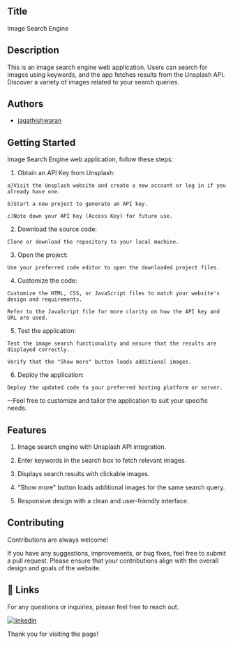 
## Title

Image Search Engine


## Description 

This is an image search engine web application. Users can search for images using keywords, and the app fetches results from the Unsplash API. Discover a variety of images related to your search queries.

## Authors

- [jagathishwaran](https://www.github.com/jagathishwaran) 

    
## Getting Started

Image Search Engine web application, follow these steps:

   1. Obtain an API Key from Unsplash:

    a)Visit the Unsplash website and create a new account or log in if you already have one.

    b)Start a new project to generate an API key.

    c)Note down your API Key (Access Key) for future use.

   2. Download the source code:

    Clone or download the repository to your local machine.

   3. Open the project:

    Use your preferred code editor to open the downloaded project files.

   4. Customize the code:

    Customize the HTML, CSS, or JavaScript files to match your website's design and requirements.

    Refer to the JavaScript file for more clarity on how the API key and URL are used.

   5. Test the application:

    Test the image search functionality and ensure that the results are displayed correctly.

    Verify that the "Show more" button loads additional images.

   6. Deploy the application:

    Deploy the updated code to your preferred hosting platform or server.

--Feel free to customize and tailor the application to suit your specific needs.


## Features




   1. Image search engine with Unsplash API integration.

   2. Enter keywords in the search box to fetch relevant images.

   3. Displays search results with clickable images.

   4. "Show more" button loads additional images for the same search query.

   5. Responsive design with a clean and user-friendly interface.


## Contributing

Contributions are always welcome!

If you have any suggestions, improvements, or bug fixes, feel free to submit a pull request. Please ensure that your contributions align with the overall design and goals of the website. 


## 🔗 Links

For any questions or inquiries, please feel free to reach out. 

[![linkedin](https://img.shields.io/badge/linkedin-0A66C2?style=for-the-badge&logo=linkedin&logoColor=white)](https://www.linkedin.com/in/jagathishwaran-m-172928231)


Thank you for visiting the page!
